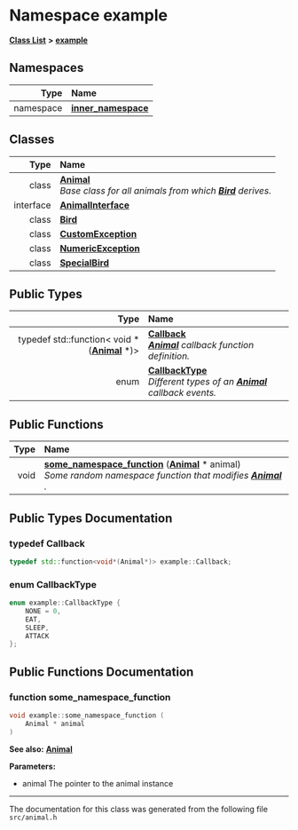 
# Namespace example


[**Class List**](annotated.md) **>** [**example**](namespaceexample.md)














## Namespaces

| Type | Name |
| ---: | :--- |
| namespace | [**inner\_namespace**](namespaceexample_1_1inner__namespace.md) <br> |

## Classes

| Type | Name |
| ---: | :--- |
| class | [**Animal**](classexample_1_1_animal.md) <br>_Base class for all animals from which_ [_**Bird**_](classexample_1_1_bird.md) _derives._ |
| interface | [**AnimalInterface**](classexample_1_1_animal_interface.md) <br> |
| class | [**Bird**](classexample_1_1_bird.md) <br> |
| class | [**CustomException**](classexample_1_1_custom_exception.md) <br> |
| class | [**NumericException**](classexample_1_1_numeric_exception.md) <br> |
| class | [**SpecialBird**](classexample_1_1_special_bird.md) <br> |

## Public Types

| Type | Name |
| ---: | :--- |
| typedef std::function&lt; void \*([**Animal**](classexample_1_1_animal.md) \*)&gt; | [**Callback**](namespaceexample.md#typedef-callback)  <br>[_**Animal**_](classexample_1_1_animal.md) _callback function definition._ |
| enum  | [**CallbackType**](namespaceexample.md#enum-callbacktype)  <br>_Different types of an_ [_**Animal**_](classexample_1_1_animal.md) _callback events._ |




## Public Functions

| Type | Name |
| ---: | :--- |
|  void | [**some\_namespace\_function**](namespaceexample.md#function-some-namespace-function) ([**Animal**](classexample_1_1_animal.md) \* animal) <br>_Some random namespace function that modifies_ [_**Animal**_](classexample_1_1_animal.md) _._ |








## Public Types Documentation


### typedef Callback 


```cpp
typedef std::function<void*(Animal*)> example::Callback;
```



### enum CallbackType 


```cpp
enum example::CallbackType {
    NONE = 0,
    EAT,
    SLEEP,
    ATTACK
};
```


## Public Functions Documentation


### function some\_namespace\_function 


```cpp
void example::some_namespace_function (
    Animal * animal
) 
```




**See also:** [**Animal**](classexample_1_1_animal.md) 


**Parameters:**


* animal The pointer to the animal instance 




        

------------------------------
The documentation for this class was generated from the following file `src/animal.h`